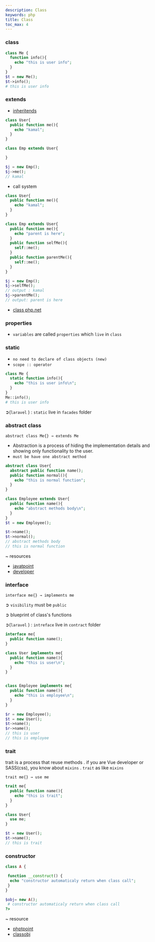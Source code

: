 ```yaml
---
description: Class
keywords: php
title: Class
toc_max: 4
---
```


### class

```php
class Me {
  function info(){
    echo "this is user info";
  }
}
$t = new Me();
$t->info();
# this is user info
```

### extends

* [inheritends](http://sg2.php.net/manual/en/language.oop5.inheritance.php)

```php
class User{
  public function me(){
    echo "kamal";
  }
}

class Emp extends User{

}

$j = new Emp();
$j->me();
// kamal
```

* call system

```php
class User{
  public function me(){
    echo "kamal";
  }
}

class Emp extends User{
  public function me(){
    echo "parent is here";
  }
  public function selfMe(){
    self::me();
  }
  public function parentMe(){
    self::me();
  }
}

$j = new Emp();
$j->selfMe();
// output : kamal
$j->parentMe();
// output: parent is here
```

* [class php.net](http://sg2.php.net/manual/en/oop5.intro.php)

### properties

* `variables` are called `properties` which `live` in `class`

### static

* `no need to declare of class objects (new)`
* `scope :: operator`

```php
class Me {
  static function info(){
    echo "this is user info\n";
  }
}
Me::info();
# this is user info
```

➲(`laravel` ) : `static` live in `facades` folder


### abstract class

`abstract class Me{} → extends Me `


* Abstraction is a process of hiding the implementation details and showing only functionality to the user.
* `must be have one abstract method`

```php
abstract class User{
  abstract public function name();
  public function normal(){
    echo "this is normal function";
  }
}

class Employee extends User{
  public function name(){
    echo "abstract methods body\n";
  }
}
$t = new Employee();

$t->name();
$t->normal();
// abstract methods body
// this is normal function  
```

~ resources

* [javatpoint](https://www.javatpoint.com/abstract-class-in-java)
* [developer](https://www.developer.com/lang/php/article.php/3604111/PHP-5-OOP-Interfaces-Abstract-Classes-and-the-Adapter-Pattern.htm)

### interface

`interface me{} → implements me `

➲ `visibility` must be `public`

➲ blueprint of class's functions

➲(`laravel` ) : `intreface` live in `contract` folder

```php
interface me{
  public function name();
}

class User implements me{
  public function name(){
    echo "this is user\n";
  }
}


class Employee implements me{
  public function name(){
    echo "this is employee\n";
  }
}

$r = new Employee();
$t = new User();
$t->name();
$r->name();
// this is user
// this is employee
```

### trait

trait is a process that reuse methods . if you are Vue developer or SASS(css), you know about `mixins` . `trait` as like `mixins`

`trait me{} → use me `

```php
trait me{
  public function name(){
    echo "this is trait";
  }
}

class User{
  use me;
}

$t = new User();
$t->name();
// this is trait
```

### constructor

```php
class A {

 function __construct() {
  echo "constructor automaticaly return when class call";
 }
}

$obj= new A();
 # constructor automaticaly return when class call
?>
```

~ resource

* [phptpoint](https://www.phptpoint.com/php-constructor/)
* [classobj](http://php.net/manual/en/book.classobj.php)
